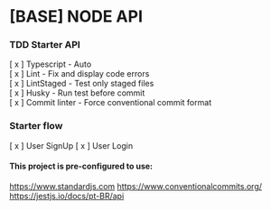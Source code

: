 # [BASE] NODE API
### TDD Starter API

[ x ] Typescript - Auto   
[ x ] Lint - Fix and display code errors  
[ x ] LintStaged - Test only staged files  
[ x ] Husky - Run test before commit  
[ x ] Commit linter - Force conventional commit format

### Starter flow
[ x ] User SignUp
[ x ] User Login

#### This project is pre-configured to use:

https://www.standardjs.com
https://www.conventionalcommits.org/
https://jestjs.io/docs/pt-BR/api
